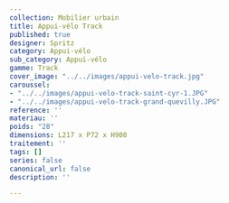 ```yaml
---
collection: Mobilier urbain
title: Appui-vélo Track
published: true
designer: Spritz
category: Appui-vélo
sub_category: Appui-vélo
gamme: Track
cover_image: "../../images/appui-velo-track.jpg"
caroussel:
- "../../images/appui-velo-track-saint-cyr-1.JPG"
- "../../images/appui-velo-track-grand-quevilly.JPG"
reference: ''
materiau: ''
poids: "28"
dimensions: L217 x P72 x H900
traitement: ''
tags: []
series: false
canonical_url: false
description: ''

---
```

